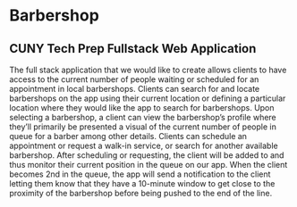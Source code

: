 # Barbershop
## CUNY Tech Prep Fullstack Web Application

The full stack application that we would like to create allows clients to have access to the current number of people waiting or scheduled for an appointment in local barbershops. Clients can search for and locate barbershops on the app using their current location or defining a particular location where they would like the app to search for barbershops. Upon selecting a barbershop, a client can view the barbershop’s profile where they’ll primarily be presented a visual of the current number of people in queue for a barber among other details. Clients can schedule an appointment or request a walk-in service, or search for another available barbershop. After scheduling or requesting, the client will be added to and thus monitor their current position in the queue on our app. When the client becomes 2nd in the queue, the app will send a notification to the client letting them know that they have a 10-minute window to get close to the proximity of the barbershop before being pushed to the end of the line.
